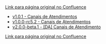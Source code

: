 [Link para página original no Confluence](https://openfinancebrasil.atlassian.net/wiki/spaces/OF/pages/17368514)

- [v1.0.1 - Canais de Atendimentos](../../../../../../OF/Open%20Finance%20Brasil/Especifica%c3%a7%c3%b5es%20de%20APIs/Dados%20Abertos%20-%20DA/[DA]%20API%20-%20Canais%20de%20Atendimento/Hist%c3%b3rico%20de%20Especifica%c3%a7%c3%b5es%20-%20[DA]%20Canais%20de%20Atendimento/v1.0.1%20-%20Canais%20de%20Atendimentos/index)
- [v1.0.0-rc5.2 - Canais de Atendimentos](../../../../../../OF/Open%20Finance%20Brasil/Especifica%c3%a7%c3%b5es%20de%20APIs/Dados%20Abertos%20-%20DA/[DA]%20API%20-%20Canais%20de%20Atendimento/Hist%c3%b3rico%20de%20Especifica%c3%a7%c3%b5es%20-%20[DA]%20Canais%20de%20Atendimento/v1.0.0-rc5.2%20-%20Canais%20de%20Atendimentos/index)
- [v2.0.0-beta.1 - \[DA\] Canais de Atendimento](../../../../../../OF/Open%20Finance%20Brasil/Especifica%c3%a7%c3%b5es%20de%20APIs/Dados%20Abertos%20-%20DA/[DA]%20API%20-%20Canais%20de%20Atendimento/Hist%c3%b3rico%20de%20Especifica%c3%a7%c3%b5es%20-%20[DA]%20Canais%20de%20Atendimento/v2.0.0-beta.1%20-%20[DA]%20Canais%20de%20Atendimento/index)

[Link para página original no Confluence](https://openfinancebrasil.atlassian.net/wiki/spaces/OF/pages/17368514)